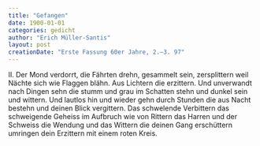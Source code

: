 ```yaml
---
title: "Gefangen"
date: 1900-01-01
categories: gedicht
author: "Erich Müller-Santis"
layout: post
creationDate: "Erste Fassung 60er Jahre, 2.–3. 97"
---
```

II.
Der Mond verdorrt, die Fährten drehn,
gesammelt sein, zersplittern
weil Nächte sich wie Flaggen blähn.
Aus Lichtern die erzittern.
Und unverwandt nach Dingen sehn
die stumm und grau im Schatten stehn
und dunkel sein und wittern.
Und lautlos hin und wieder gehn
durch Stunden die aus Nacht bestehn
und deinen Blick vergittern.
Das schwelende Verbittern
das schweigende Geheiss
im Aufbruch wie von Rittern
das Harren und der Schweiss
die Wendung und das Wittern
die deinen Gang erschüttern
umringen dein Erzittern
mit einem roten Kreis.
